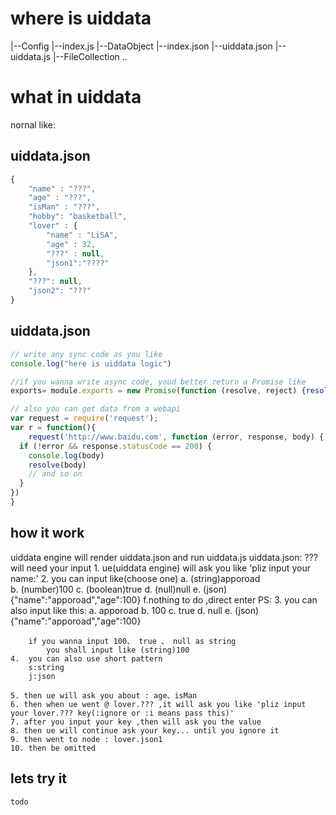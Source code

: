 # where is uiddata

|--Config
    |--index.js
|--DataObject
    |--index.json
    |--uiddata.json
    |--uiddata.js
|--FileCollection
    ..


# what in uiddata
nornal like:
## uiddata.json
```javascript
{
    "name" : "???",
    "age" : "???",
    "isMan" : "???",
    "hobby": "basketball",
    "lover" : {
        "name" : "LiSA",
        "age" : 32,
        "???" : null,
        "json1":"????"
    },
    "???": null,
    "json2": "???"
}
```
## uiddata.json
```javascript
// write any sync code as you like
console.log("here is uiddata logic")

//if you wanna write async code, youd better return a Promise like 
exports= module.exports = new Promise(function (resolve, reject) {resolve("result")})

// also you can get data from a webapi
var request = require('request');
var r = function(){
    request('http://www.baidu.com', function (error, response, body) {
  if (!error && response.statusCode == 200) {
    console.log(body) 
    resolve(body)
    // and so on
  }
})
}

```

## how it work
uiddata engine will render uiddata.json and run uiddata.js
uiddata.json: ??? will need your input
    1. ue(uiddata engine) will ask you like 'pliz input your name:'
    2. you can input like(choose one)
        a.    (string)apporoad  
        b.    (number)100 
        c.    (boolean)true
        d.    (null)null
        e.    (json){"name":"apporoad","age":100}
        f.nothing to do ,direct enter
        PS: 
    3. you can also input like this:
        a.  apporoad
        b.  100
        c.  true
        d.  null
        e.  (json){"name":"apporoad","age":100}

        if you wanna input 100、 true 、 null as string
            you shall input like (string)100
    4.  you can also use short pattern
        s:string
        j:json

    5. then ue will ask you about : age、isMan
    6. then when ue went @ lover.??? ,it will ask you like 'pliz input your lover.??? key(:ignore or :i means pass this)'
    7. after you input your key ,then will ask you the value
    8. then ue will continue ask your key... until you ignore it 
    9. then went to node : lover.json1
    10. then be omitted

## lets try it
    todo 